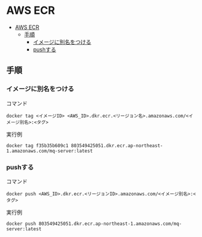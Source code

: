 # AWS ECR

- [AWS ECR](#aws-ecr)
  - [手順](#手順)
    - [イメージに別名をつける](#イメージに別名をつける)
    - [pushする](#pushする)

## 手順

### イメージに別名をつける

コマンド
```
docker tag <イメージID> <AWS_ID>.dkr.ecr.<リージョン名>.amazonaws.com/<イメージ別名>:<タグ>
```

実行例
```
docker tag f35b35b609c1 803549425051.dkr.ecr.ap-northeast-1.amazonaws.com/mq-server:latest     
```

### pushする
コマンド
```
docker push <AWS_ID>.dkr.ecr.<リージョンID>.amazonaws.com/<イメージ別名>:<タグ>
```

実行例
```
docker push 803549425051.dkr.ecr.ap-northeast-1.amazonaws.com/mq-server:latest
```
